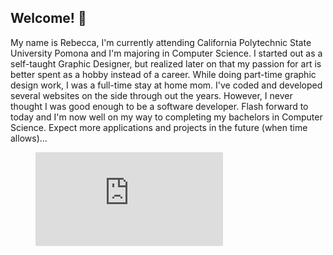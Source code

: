 ## Welcome! 👋
My name is Rebecca, I'm currently attending California Polytechnic State University Pomona and I'm majoring in Computer Science. I started out as a self-taught Graphic Designer, but realized later on that my passion for art is better spent as a hobby instead of a career. While doing part-time graphic design work, I was a full-time stay at home mom. I've coded and developed several websites on the side through out the years. However, I never thought I was good enough to be a software developer. Flash forward to today and I'm now well on my way to completing my bachelors in Computer Science. Expect more applications and projects in the future (when time allows)...

<figure><embed src="https://wakatime.com/share/@b05b1ba7-b840-4e06-ac76-6d4471fef41a/a7c8a550-b704-4c07-98be-5ab5a4a910f0.svg"></embed></figure>

<!--
**Rebeccals/Rebeccals** is a ✨ _special_ ✨ repository because its `README.md` (this file) appears on your GitHub profile.

Here are some ideas to get you started:

- 🔭 I’m currently working on ...
- 🌱 I’m currently learning ...
- 👯 I’m looking to collaborate on ...
- 🤔 I’m looking for help with ...
- 💬 Ask me about ...
- 📫 How to reach me: ...
- 😄 Pronouns: ...
- ⚡ Fun fact: ...
-->
